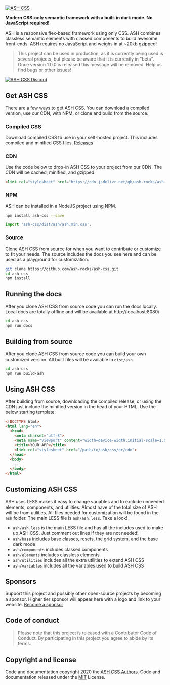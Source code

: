 [ashlink]: https://ashcss.rocks/
[ashlogo]: https://cdn.jsdelivr.net/gh/ash-rocks/ash-css@0.1.3/public/logo.svg

[![ASH CSS][ashlogo]][ashlink]

**Modern CSS-only semantic framework with a built-in dark mode. No JavaScript required!**

ASH is a responsive flex-based framework using only CSS. ASH combines classless semantic elements with classed components to build awesome front-ends. ASH requires no JavaScript and weighs in at ~20kb gzipped!

> This project can be used in production, as it is currently being used is several projects, but please be aware that it is currently in "beta". Once version 1.0.0 is released this message will be removed. Help us find bugs or other issues!

[discordlink]: https://discord.gg/zJpX85f
[discordbanner]: https://discordapp.com/api/guilds/687023973749358635/widget.png?style=banner2

[![ASH CSS Discord][discordbanner]][discordlink]

## Get ASH CSS
There are a few ways to get ASH CSS. You can download a compiled version, use our CDN, with NPM, or clone and build from the source.

### Compiled CSS
Download compiled CSS to use in your self-hosted project. This includes compiled and minified CSS files. [Releases](https://github.com/ash-rocks/ash-css/releases)

### CDN
Use the code below to drop-in ASH CSS to your project from our CDN. The CDN will be cached, minified, and gzipped.
```html
<link rel="stylesheet" href="https://cdn.jsdelivr.net/gh/ash-rocks/ash-css@0.1.3/dist/ash/ash.min.css">
```

### NPM
ASH can be installed in a NodeJS project using NPM.
```bash
npm install ash-css --save
```
```javascript
import 'ash-css/dist/ash/ash.min.css';
```

### Source
Clone ASH CSS from source for when you want to contribute or customize to fit your needs. The source includes the docs you see here and can be used as a playground for customization.
```bash
git clone https://github.com/ash-rocks/ash-css.git
cd ash-css
npm install
```

## Running the docs
After you clone ASH CSS from source code you can run the docs locally. Local docs are totally offline and will be available at http://localhost:8080/
```bash
cd ash-css
npm run docs
```

## Building from source
After you clone ASH CSS from source code you can build your own customized version. All built files will be available in `dist/ash`
```bash
cd ash-css
npm run build-ash
```

## Using ASH CSS
After building from source, downloading the compiled release, or using the CDN just include the minified version in the head of your HTML. Use the below starting template:
```html
<!DOCTYPE html>
<html lang="en">
  <head>
    <meta charset="utf-8">
    <meta name="viewport" content="width=device-width,initial-scale=1.0">
    <title>YOUR APP</title>
    <link rel="stylesheet" href="/path/to/ash/css/or/cdn">
  </head>
  <body>
    ...
  </body>
</html>
```

## Customizing ASH CSS
ASH uses LESS makes it easy to change variables and to exclude unneeded elements, components, and utilities. Almost have of the total size of ASH will be from utilities. All files needed for customization will be found in the `ash` folder. The main LESS file is `ash/ash.less`. Take a look!

- `ash/ash.less` is the main LESS file and has all the includes used to make up ASH CSS. Just comment out lines if they are not needed!
- `ash/base` includes base classes, resets, the grid system, and the base dark mode
- `ash/components` includes classed components
- `ash/elements` includes classless elements
- `ash/utilities` includes all the extra utilities to extend ASH CSS
- `ash/variables` includes all the variables used to build ASH CSS

## Sponsors
Support this project and possibly other open-source projects by becoming a sponsor. Higher tier sponsor will appear here with a logo and link to your website. [Become a sponsor](https://github.com/sponsors/skuIIs)

## Code of conduct
>Please note that this project is released with a Contributor Code of Conduct. By participating in this project you agree to abide by its terms.

## Copyright and license
Code and documentation copyright 2020 the [ASH CSS Authors](https://github.com/ash-rocks/ash-css/graphs/contributors). Code and documentation released under the [MIT](https://github.com/ash-rocks/ash-css/blob/main/LICENSE) License.
